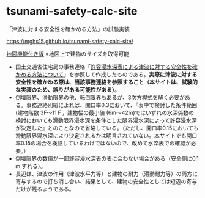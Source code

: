 # tsunami-safety-calc-site
「津波に対する安全性を確かめる方法」の試験実装

https://mghs15.github.io/tsunami-safety-calc-site/

[地図機能付き版](https://mghs15.github.io/tsunami-safety-calc-site/map.html) ※地図上で建物のサイズを取得可能

* 国土交通省住宅局の事務連絡「[許容浸水深表による津波に対する安全性を確かめる方法について](https://www.mlit.go.jp/sogoseisaku/point/content/001397830.pdf)」を参照して作成したものである。**実際に津波に対する安全性を確かめる際は、当該事務連絡を参照すること（本サイトは、試験的な実装のため、誤りがある可能性がある）**。
* 倒壊限界、滑動限界の他、転倒限界もあるが、3次方程式を解く必要がある。事務連絡別紙によれば、開口率0.3において、『表中で検討した条件範囲(建物階数 3F～11Ｆ，建物幅の最小値 (6m～42m)ではいずれの水深係数の検討においても滑動限界浸水深を条件とした限界浸水深によって許容浸水深が決定した』とのことなので省略している。（ただし、開口率0.15においても滑動限界浸水深により決定されるかは明言されていない。本サイトでも開口率0.15の場合を検証しているわけではないので、改めて水深表での確認が必要。）
* 倒壊限界の数値が一部許容浸水深表の表に合わない場合がある（安全側に0.1 m ずれる）。
* 長辺は、津波の作用（津波水平力等）と建物の耐力（滑動耐力等）の両方に寄与するので打ち消し合い、結果として、建物の安全性としては短辺の寄与だけが残るようである。

